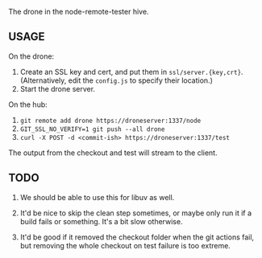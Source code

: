 The drone in the node-remote-tester hive.

## USAGE

On the drone:

1. Create an SSL key and cert, and put them in `ssl/server.{key,crt}`.
   (Alternatively, edit the `config.js` to specify their location.)
2. Start the drone server.

On the hub:

1. `git remote add drone https://droneserver:1337/node`
2. `GIT_SSL_NO_VERIFY=1 git push --all drone`
3. `curl -X POST -d <commit-ish> https://droneserver:1337/test`

The output from the checkout and test will stream to the client.

## TODO

1. We should be able to use this for libuv as well.

2. It'd be nice to skip the clean step sometimes, or maybe
   only run it if a build fails or something.  It's
   a bit slow otherwise.

3. It'd be good if it removed the checkout folder
   when the git actions fail, but removing the whole
   checkout on test failure is too extreme.
